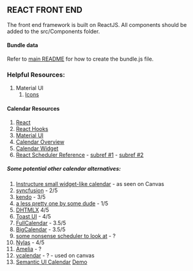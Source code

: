 ## REACT FRONT END
The front end framework is built on ReactJS. All components should be added to the src/Components folder. 

#### Bundle data
 Refer to [main README](../README.md) for how to create the bundle.js file.

### Helpful Resources:
1. Material UI
    1. [Icons](https://material-ui.com/components/material-icons/)

#### Calendar Resources
  1. [React](https://reactjs.org/)
  2. [React Hooks](https://reactjs.org/docs/hooks-intro.html)
  3. [Material UI](https://material-ui.com/)
  4. [Calendar Overview](https://js.devexpress.com/Documentation/Guide/Widgets/Calendar/Overview/)
  5. [Calendar Widget](https://js.devexpress.com/Demos/WidgetsGallery/Demo/Calendar/Overview/React/Light/)
  6. [React Scheduler Reference](https://devexpress.github.io/devextreme-reactive/react/scheduler/docs/reference/scheduler/)
    - [subref #1](https://js.devexpress.com/Documentation/Guide/Widgets/Scheduler/Appointments/Customize_Appointment_Tooltip/)
    - [subref #2](https://js.devexpress.com/Demos/WidgetsGallery/Demo/Scheduler/LimitAppointmentCountPerCell/React/Dark/)

  ##### Some potential other calendar alternatives: 
  1. [Instructure small widget-like calendar](https://instructure.design/#Calendar) - as seen on Canvas 
  2. [syncfusion](https://www.syncfusion.com/react-ui-components/react-scheduler) - 2/5
  3. [kendo](https://www.telerik.com/kendo-react-ui/components/scheduler/) - 3/5
  4. [a less pretty one by some dude](https://stephenchou1017.github.io/scheduler/#/) - 1/5
  5. [DHTMLX](https://dhtmlx.com/blog/use-dhtmlx-scheduler-component-react-js-library-demo/) 4/5
  6. [Toast UI](https://ui.toast.com/tui-calendar) - 4/5
  7. [FullCalendar](https://fullcalendar.io/) - 3.5/5
  8. [BigCalendar](https://jquense.github.io/react-big-calendar/examples/index.html) - 3.5/5
  9. [some nonsense scheduler to look at](https://demo.easyappointments.org/) - ?
  10. [Nylas](https://www.nylas.com/products/calendar-sync/) - 4/5
  11. [Amelia](https://wpamelia.com/) - ?
  12. [vcalendar](https://vcalendar.io/i18n.html) - ? - used on canvas
  13. [Semantic UI Calendar](https://www.npmjs.com/package/semantic-ui-calendar-react) [Demo](https://codepen.io/nijin39/pen/JbQBXM)
